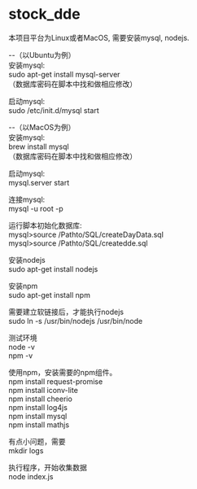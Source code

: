 # stock_dde

本项目平台为Linux或者MacOS, 需要安装mysql, nodejs.  

--（以Ubuntu为例）   
  安装mysql:   
  sudo apt-get install mysql-server  
  （数据库密码在脚本中找和做相应修改）  
  
  启动mysql:      
  sudo /etc/init.d/mysql start
  
--（以MacOS为例）   
  安装mysql:   
  brew install mysql    
  （数据库密码在脚本中找和做相应修改）    
  
  启动mysql:    
  mysql.server start

连接mysql:  
mysql -u root -p  

运行脚本初始化数据库:  
mysql>source /Pathto/SQL/createDayData.sql  
mysql>source /Pathto/SQL/createdde.sql  

安装nodejs  
sudo apt-get install nodejs  

安装npm  
sudo apt-get install npm  

需要建立软链接后，才能执行nodejs  
sudo ln -s /usr/bin/nodejs /usr/bin/node  

测试环境  
node -v  
npm -v  

使用npm，安装需要的npm组件。  
npm install request-promise  
npm install iconv-lite  
npm install cheerio  
npm install log4js  
npm install mysql  
npm install mathjs  

有点小问题，需要  
mkdir logs  

执行程序，开始收集数据  
node index.js






